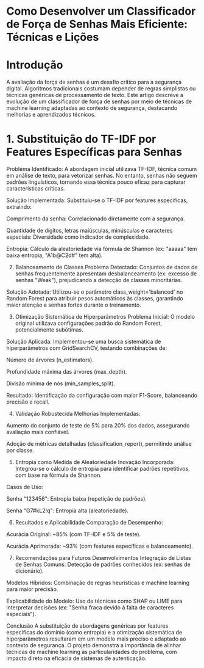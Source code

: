 # Como Desenvolver um Classificador de Força de Senhas Mais Eficiente: Técnicas e Lições

# Introdução
A avaliação da força de senhas é um desafio crítico para a segurança digital. Algoritmos tradicionais costumam depender de regras simplistas ou técnicas genéricas de processamento de texto. Este artigo descreve a evolução de um classificador de força de senhas por meio de técnicas de machine learning adaptadas ao contexto de segurança, destacando melhorias e aprendizados técnicos.

# 1. Substituição do TF-IDF por Features Específicas para Senhas
Problema Identificado:
A abordagem inicial utilizava TF-IDF, técnica comum em análise de texto, para vetorizar senhas. No entanto, senhas não seguem padrões linguísticos, tornando essa técnica pouco eficaz para capturar características críticas.

Solução Implementada:
Substituiu-se o TF-IDF por features específicas, extraindo:

Comprimento da senha: Correlacionado diretamente com a segurança.

Quantidade de dígitos, letras maiúsculas, minúsculas e caracteres especiais: Diversidade como indicador de complexidade.

Entropia: Cálculo da aleatoriedade via fórmula de Shannon (ex: "aaaaa" tem baixa entropia, "A1b@C2d#" tem alta).

2. Balanceamento de Classes
Problema Detectado:
Conjuntos de dados de senhas frequentemente apresentam desbalanceamento (ex: excesso de senhas "Weak"), prejudicando a detecção de classes minoritárias.

Solução Adotada:
Utilizou-se o parâmetro class_weight='balanced' no Random Forest para atribuir pesos automáticos às classes, garantindo maior atenção a senhas fortes durante o treinamento.

3. Otimização Sistemática de Hiperparâmetros
Problema Inicial:
O modelo original utilizava configurações padrão do Random Forest, potencialmente subótimas.

Solução Aplicada:
Implementou-se uma busca sistemática de hiperparâmetros com GridSearchCV, testando combinações de:

Número de árvores (n_estimators).

Profundidade máxima das árvores (max_depth).

Divisão mínima de nós (min_samples_split).

Resultado: Identificação da configuração com maior F1-Score, balanceando precisão e recall.

4. Validação Robustecida
Melhorias Implementadas:

Aumento do conjunto de teste de 5% para 20% dos dados, assegurando avaliação mais confiável.

Adoção de métricas detalhadas (classification_report), permitindo análise por classe.

5. Entropia como Medida de Aleatoriedade
Inovação Incorporada:
Integrou-se o cálculo de entropia para identificar padrões repetitivos, com base na fórmula de Shannon.

Casos de Uso:

Senha "123456": Entropia baixa (repetição de padrões).

Senha "G7#kL2!q": Entropia alta (aleatoriedade).

6. Resultados e Aplicabilidade
Comparação de Desempenho:

Acurácia Original: ~85% (com TF-IDF e 5% de teste).

Acurácia Aprimorada: ~93% (com features específicas e balanceamento).

7. Recomendações para Futuros Desenvolvimentos
Integração de Listas de Senhas Comuns: Detecção de padrões conhecidos (ex: senhas de dicionário).

Modelos Híbridos: Combinação de regras heurísticas e machine learning para maior precisão.

Explicabilidade do Modelo: Uso de técnicas como SHAP ou LIME para interpretar decisões (ex: "Senha fraca devido à falta de caracteres especiais").

Conclusão
A substituição de abordagens genéricas por features específicas do domínio (como entropia) e a otimização sistemática de hiperparâmetros resultaram em um modelo mais preciso e adaptado ao contexto de segurança. O projeto demonstra a importância de alinhar técnicas de machine learning às particularidades do problema, com impacto direto na eficácia de sistemas de autenticação.
